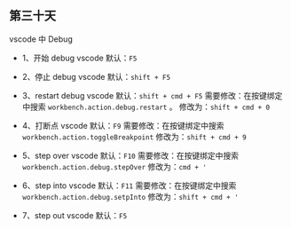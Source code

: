 ## 第三十天

vscode 中 Debug

- 1、开始 debug
  vscode 默认：`F5`

- 2、停止 debug
  vscode 默认：`shift + F5`

- 3、restart debug
  vscode 默认：`shift + cmd + F5`
  需要修改：在按键绑定中搜索 `workbench.action.debug.restart` 。
  修改为：`shift + cmd + 0`

- 4、打断点
  vscode 默认：`F9`
  需要修改：在按键绑定中搜索 `workbench.action.toggleBreakpoint`
  修改为：`shift + cmd + 9`

- 5、step over
  vscode 默认：`F10`
  需要修改：在按键绑定中搜索 `workbench.action.debug.stepOver`
  修改为：`cmd + '`

- 6、step into
  vscode 默认：`F11`
  需要修改：在按键绑定中搜索 `workbench.action.debug.setpInto`
  修改为：`shift + cmd + '`

- 7、step out
  vscode 默认：`F5`

